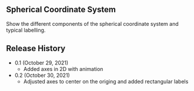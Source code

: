 ## Spherical Coordinate System
Show the different components of the spherical coordinate system and typical labelling.

## Release History
* 0.1 (October 29, 2021)
    * Added axes in 2D with animation
* 0.2 (October 30, 2021)
	* Adjusted axes to center on the origing and added rectangular labels